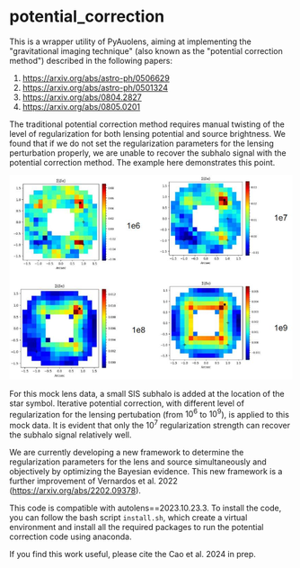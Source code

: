 # potential_correction
This is a wrapper utility of PyAuolens, aiming at implementing the "gravitational imaging technique" (also known as the "potential correction method") described in the following papers:
1. https://arxiv.org/abs/astro-ph/0506629 
2. https://arxiv.org/abs/astro-ph/0501324
3. https://arxiv.org/abs/0804.2827
4. https://arxiv.org/abs/0805.0201


The traditional potential correction method requires manual twisting of the level of regularization for both lensing potential and source brightness. We found that if we do not set the regularization parameters for the lensing perturbation properly, we are unable to recover the subhalo signal with the potential correction method. The example here demonstrates this point.

![image](https://github.com/caoxiaoyue/potential_correction/raw/main/demo/install_guide/reg_effect.jpg)

For this mock lens data, a small SIS subhalo is added at the location of the star symbol. Iterative potential correction, with different level of regularization for the lensing pertubation (from $10^6$ to $10^9$), is applied to this mock data. It is evident that only the $10^7$ regularization strength can recover the subhalo signal relatively well.

We are currently developing a new framework to determine the regularization parameters for the lens and source simultaneously and objectively by optimizing the Bayesian evidence. This new framework is a further improvement of Vernardos et al. 2022 (https://arxiv.org/abs/2202.09378). 

This code is compatible with autolens==2023.10.23.3. To install the code, you can follow the bash script `install.sh`, which create a virtual environment and install all the required packages to run the potential correction code using anaconda.

If you find this work useful, please cite the Cao et al. 2024 in prep.